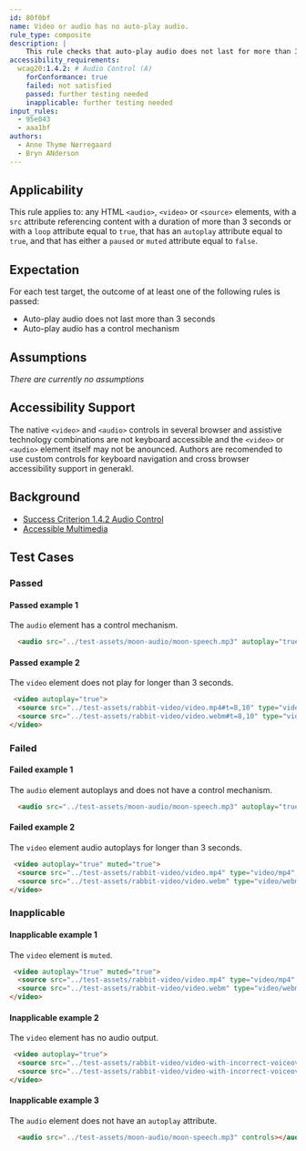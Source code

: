 ```yaml
---
id: 80f0bf
name: Video or audio has no auto-play audio.
rule_type: composite
description: |
    This rule checks that auto-play audio does not last for more than 3 seconds, or the audio has a control mechanism to stop or mute the it.
accessibility_requirements:
  wcag20:1.4.2: # Audio Control (A)
    forConformance: true
    failed: not satisfied
    passed: further testing needed
    inapplicable: further testing needed
input_rules:
  - 95e043
  - aaa1bf
authors:
  - Anne Thyme Nørregaard
  - Bryn ANderson
---
```


## Applicability

This rule applies to:
any HTML `<audio>`, `<video>` or `<source>` elements, with a `src` attribute referencing content with a duration of more than 3 seconds or with a `loop` attribute equal to `true`, that has an `autoplay` attribute equal to `true`, and that has either a `paused` or `muted` attribute equal to `false`.

## Expectation

For each test target, the outcome of at least one of the following rules is passed:
- Auto-play audio does not last more than 3 seconds
- Auto-play audio has a control mechanism
 
## Assumptions

*There are currently no assumptions*

## Accessibility Support

The native `<video>` and `<audio>` controls in several browser and assistive technology combinations are not keyboard accessible and the `<video>` or `<audio>` element itself may not be anounced. Authors are recomended to use custom controls for keyboard navigation and cross browser accessibility support in generakl.

## Background

- [Success Criterion 1.4.2 Audio Control](https://www.w3.org/TR/WCAG21/#audio-control)
- [Accessible Multimedia](https://developer.mozilla.org/en-US/docs/Learn/Accessibility/Multimedia)

## Test Cases

### Passed

#### Passed example 1

The `audio` element has a control mechanism.

``` html
  <audio src="../test-assets/moon-audio/moon-speech.mp3" autoplay="true" controls></audio>
```

#### Passed example 2

The `video` element does not play for longer than 3 seconds.

``` html
 <video autoplay="true">
  <source src="../test-assets/rabbit-video/video.mp4#t=8,10" type="video/mp4" />
  <source src="../test-assets/rabbit-video/video.webm#t=8,10" type="video/webm" />
</video>
```

### Failed

#### Failed example 1

The `audio` element autoplays and does not have a control mechanism.

``` html
  <audio src="../test-assets/moon-audio/moon-speech.mp3" autoplay="true"></audio>
```

#### Failed example 2

The `video` element audio autoplays for longer than 3 seconds.

``` html
 <video autoplay="true" muted="true">
  <source src="../test-assets/rabbit-video/video.mp4" type="video/mp4" />
  <source src="../test-assets/rabbit-video/video.webm" type="video/webm" />
</video>
```

### Inapplicable

#### Inapplicable example 1

The `video` element is `muted`.

``` html
 <video autoplay="true" muted="true">
  <source src="../test-assets/rabbit-video/video.mp4" type="video/mp4" />
  <source src="../test-assets/rabbit-video/video.webm" type="video/webm" />
</video>
```

#### Inapplicable example 2

The `video` element has no audio output.

``` html
 <video autoplay="true">
  <source src="../test-assets/rabbit-video/video-with-incorrect-voiceover.mp4" type="video/mp4" />
  <source src="../test-assets/rabbit-video/video-with-incorrect-voiceover.webm" type="video/webm" />
</video>
```

#### Inapplicable example 3

The `audio` element does not have an `autoplay` attribute.

``` html
  <audio src="../test-assets/moon-audio/moon-speech.mp3" controls></audio>
```
